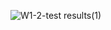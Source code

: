 ![W1-2-test results(1)](https://github.com/Onsbohh/W1-2-week-assignment/assets/104371139/b283cd27-0e5f-4e3c-a1ab-254f14717bbd)
